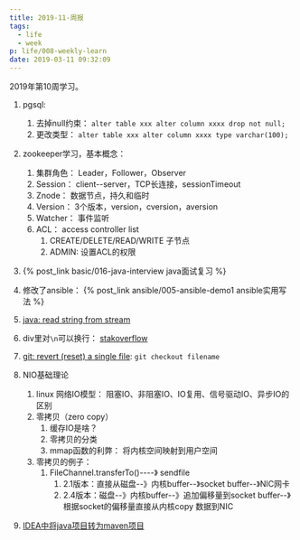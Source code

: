 ```yaml
---
title: 2019-11-周报
tags:
  - life
  - week
p: life/008-weekly-learn
date: 2019-03-11 09:32:09
---
```


2019年第10周学习。

1. pgsql:
    1. 去掉null约束： `alter table xxx alter column xxxx drop not null;`
    2. 更改类型： `alter table xxx alter column xxxx type varchar(100);`


2. zookeeper学习，基本概念：
    1. 集群角色： Leader，Follower，Observer
    2. Session： client--server，TCP长连接，sessionTimeout
    3. Znode： 数据节点，持久和临时
    4. Version： 3个版本，version，cversion，aversion
    5. Watcher： 事件监听
    6. ACL： access controller list
        1. CREATE/DELETE/READ/WRITE 子节点
        2. ADMIN: 设置ACL的权限


3. {% post_link basic/016-java-interview java面试复习 %}

4. 修改了ansible： {% post_link ansible/005-ansible-demo1 ansible实用写法 %}

5. [java: read string from stream](https://stackoverflow.com/questions/309424/how-do-i-read-convert-an-inputstream-into-a-string-in-java)

6. div里对`\n`可以换行： [stakoverflow](https://stackoverflow.com/questions/25862896/text-with-newline-inside-a-div-element-is-not-working)

7. [git: revert (reset) a single file](https://www.norbauer.com/rails-consulting/notes/git-revert-reset-a-single-file): `git checkout filename`

8. NIO基础理论
    1. linux 网络IO模型： 阻塞IO、非阻塞IO、IO复用、信号驱动IO、异步IO的区别
    2. 零拷贝（zero copy）
        1. 缓存IO是啥？
        2. 零拷贝的分类
        3. mmap函数的利弊： 将内核空间映射到用户空间
    3. 零拷贝的例子：
        1. FileChannel.transferTo()----》 sendfile
            1. 2.1版本：直接从磁盘--》内核buffer--》socket buffer--》NIC网卡
            2. 2.4版本：磁盘--》内核buffer--》追加偏移量到socket buffer--》根据socket的偏移量直接从内核copy 数据到NIC


9. [IDEA中将java项目转为maven项目](https://www.jetbrains.com/help/idea/maven-support.html#convert_project_to_maven)



